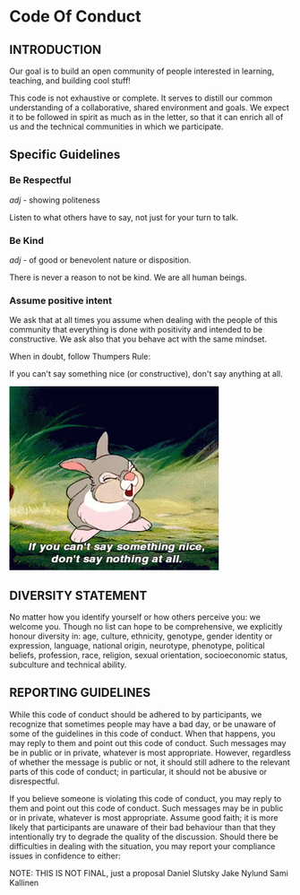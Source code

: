 # Code Of Conduct

## INTRODUCTION

Our goal is to build an open community of people interested in learning, teaching, and building cool stuff!

This code is not exhaustive or complete. It serves to distill our common understanding of a collaborative, shared environment and goals. We expect it to be followed in spirit as much as in the letter, so that it can enrich all of us and the technical communities in which we participate.

## Specific Guidelines

### Be Respectful

*adj* - showing politeness

Listen to what others have to say, not just for your turn to talk.

### Be Kind

*adj* - of good or benevolent nature or disposition.

There is never a reason to not be kind. We are all human beings. 

### Assume positive intent

We ask that at all times you assume when dealing with the people of this community that everything is done with positivity and intended to be constructive. We ask also that you behave act with the same mindset.




When in doubt, follow Thumpers Rule:

If you can't say something nice (or constructive), don't say anything at all.

![gif of thumper](thumpers_rule.gif)



## DIVERSITY STATEMENT

No matter how you identify yourself or how others perceive you: we welcome you. Though no list can hope to be comprehensive, we explicitly honour diversity in: age, culture, ethnicity, genotype, gender identity or expression, language, national origin, neurotype, phenotype, political beliefs, profession, race, religion, sexual orientation, socioeconomic status, subculture and technical ability.


## REPORTING GUIDELINES
While this code of conduct should be adhered to by participants, we recognize that sometimes people may have a bad day, or be unaware of some of the guidelines in this code of conduct. When that happens, you may reply to them and point out this code of conduct. Such messages may be in public or in private, whatever is most appropriate. However, regardless of whether the message is public or not, it should still adhere to the relevant parts of this code of conduct; in particular, it should not be abusive or disrespectful.

If you believe someone is violating this code of conduct, you may reply to them and point out this code of conduct. Such messages may be in public or in private, whatever is most appropriate. Assume good faith; it is more likely that participants are unaware of their bad behaviour than that they intentionally try to degrade the quality of the discussion. Should there be difficulties in dealing with the situation, you may report your compliance issues in confidence to either:


NOTE: THIS IS NOT FINAL, just a proposal
Daniel Slutsky
Jake Nylund
Sami Kallinen